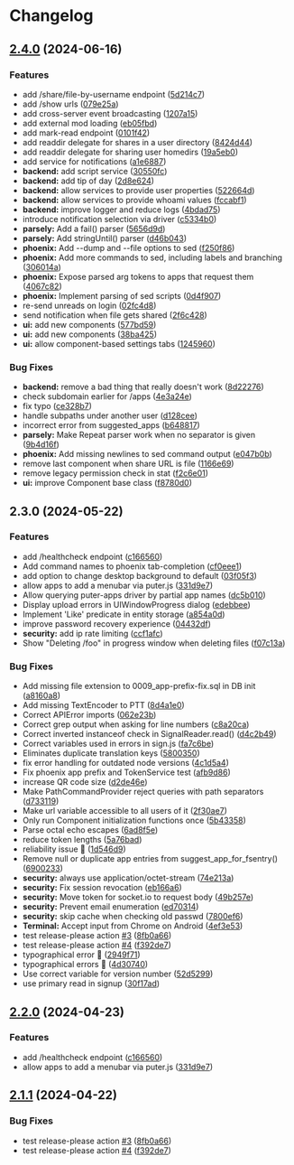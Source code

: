 # Changelog

## [2.4.0](https://github.com/joeleliseogb/MyPuter/compare/v2.3.0...v2.4.0) (2024-06-16)


### Features

* add /share/file-by-username endpoint ([5d214c7](https://github.com/joeleliseogb/MyPuter/commit/5d214c7b52887b594af6be497f1892baf7d77679))
* add /show urls ([079e25a](https://github.com/joeleliseogb/MyPuter/commit/079e25a9fe8e179f26d72378856058eb656e2314))
* add cross-server event broadcasting ([1207a15](https://github.com/joeleliseogb/MyPuter/commit/1207a158bdc88a90b14d31d03387ce353c176a9c))
* add external mod loading ([eb05fbd](https://github.com/joeleliseogb/MyPuter/commit/eb05fbd2dc4877553b5118a069a9afdc32bea137))
* add mark-read endpoint ([0101f42](https://github.com/joeleliseogb/MyPuter/commit/0101f425d480705c20df4919a76f66e987f5790f))
* add readdir delegate for shares in a user directory ([8424d44](https://github.com/joeleliseogb/MyPuter/commit/8424d446099ac30ccf829c57d43eef1f235618e4))
* add readdir delegate for sharing user homedirs ([19a5eb0](https://github.com/joeleliseogb/MyPuter/commit/19a5eb00763f3ac31df8483fb59cb7a96c448745))
* add service for notifications ([a1e6887](https://github.com/joeleliseogb/MyPuter/commit/a1e6887bf93da21b9482040b3e30ee083fb23477))
* **backend:** add script service ([30550fc](https://github.com/joeleliseogb/MyPuter/commit/30550fcddda18469735499546de502d29b85e2ad))
* **backend:** add tip of day ([2d8e624](https://github.com/joeleliseogb/MyPuter/commit/2d8e6240c61dc6301f49cbdcd1c3b04736f9ca93))
* **backend:** allow services to provide user properties ([522664d](https://github.com/joeleliseogb/MyPuter/commit/522664d415c33342500defec309c2ff15bc94804))
* **backend:** allow services to provide whoami values ([fccabf1](https://github.com/joeleliseogb/MyPuter/commit/fccabf1bc0c4418f3599222616dd63bf98c14fe1))
* **backend:** improve logger and reduce logs ([4bdad75](https://github.com/joeleliseogb/MyPuter/commit/4bdad75766d0617a164024b39b79bf5373c495a6))
* introduce notification selection via driver ([c5334b0](https://github.com/joeleliseogb/MyPuter/commit/c5334b0e19cf9762f536ec482c3ff872e9c12399))
* **parsely:** Add a fail() parser ([5656d9d](https://github.com/joeleliseogb/MyPuter/commit/5656d9d42f76202a534ad640d3a4e287e0e40418))
* **parsely:** Add stringUntil() parser ([d46b043](https://github.com/joeleliseogb/MyPuter/commit/d46b043c5d16f1205d61de3f3ba43ed8ad7bff93))
* **phoenix:** Add --dump and --file options to sed ([f250f86](https://github.com/joeleliseogb/MyPuter/commit/f250f86446a506f24fa2ad396328e3a2212a68d0))
* **phoenix:** Add more commands to sed, including labels and branching ([306014a](https://github.com/joeleliseogb/MyPuter/commit/306014adc77a7ca155feb95d1146cb46ee075b52))
* **phoenix:** Expose parsed arg tokens to apps that request them ([4067c82](https://github.com/joeleliseogb/MyPuter/commit/4067c82486c99cad20f41927ad39ebea438b717f))
* **phoenix:** Implement parsing of sed scripts ([0d4f907](https://github.com/joeleliseogb/MyPuter/commit/0d4f907b6675b15bd50a55f50aa28f0803b18b7b))
* re-send unreads on login ([02fc4d8](https://github.com/joeleliseogb/MyPuter/commit/02fc4d86b7166fb4803be5d28e2a593d6b7d9785))
* send notification when file gets shared ([2f6c428](https://github.com/joeleliseogb/MyPuter/commit/2f6c428a403a006f7878861d2f0356c3294519be))
* **ui:** add new components ([577bd59](https://github.com/joeleliseogb/MyPuter/commit/577bd59b6cc94810e851ad544f8234e25a4e6e27))
* **ui:** add new components ([38ba425](https://github.com/joeleliseogb/MyPuter/commit/38ba42575ce9f3506f8ce219b9580202b3ed9993))
* **ui:** allow component-based settings tabs ([1245960](https://github.com/joeleliseogb/MyPuter/commit/124596058a286241b51dd87ce2fc1a68478cb5b8))


### Bug Fixes

* **backend:** remove a bad thing that really doesn't work ([8d22276](https://github.com/joeleliseogb/MyPuter/commit/8d22276f13106f7642d11da30b1500817a20ad43))
* check subdomain earlier for /apps ([4e3a24e](https://github.com/joeleliseogb/MyPuter/commit/4e3a24e6093e279e210765e07e436f4e63b74072))
* fix typo ([ce328b7](https://github.com/joeleliseogb/MyPuter/commit/ce328b7245ad741b64c5885f64f806fc98a55d84))
* handle subpaths under another user ([d128cee](https://github.com/joeleliseogb/MyPuter/commit/d128ceed6f4928fa0793815feb2e2715cd273ff8))
* incorrect error from suggested_apps ([b648817](https://github.com/joeleliseogb/MyPuter/commit/b648817f2743c2b6214ebe4177d921c9b9027594))
* **parsely:** Make Repeat parser work when no separator is given ([9b4d16f](https://github.com/joeleliseogb/MyPuter/commit/9b4d16fbe9d5698c57f9da725a22b528a7d7cac2))
* **phoenix:** Add missing newlines to sed command output ([e047b0b](https://github.com/joeleliseogb/MyPuter/commit/e047b0bf302284da61e677432e4cc25b531b24f2))
* remove last component when share URL is file ([1166e69](https://github.com/joeleliseogb/MyPuter/commit/1166e69c76688d1811701c56cd4df9d38e286793))
* remove legacy permission check in stat ([f2c6e01](https://github.com/joeleliseogb/MyPuter/commit/f2c6e01296e4214336e63bc2d69bcbf17f59890f))
* **ui:** improve Component base class ([f8780d0](https://github.com/joeleliseogb/MyPuter/commit/f8780d032b10138851c22af53b8610c578139acc))

## 2.3.0 (2024-05-22)


### Features

* add /healthcheck endpoint ([c166560](https://github.com/HeyPuter/puter/commit/c166560ff4ab5a453d3ec4f97326c995deb7f522))
* Add command names to phoenix tab-completion ([cf0eee1](https://github.com/HeyPuter/puter/commit/cf0eee1fa35328e05aefc8a425b5977efe5f4ec9))
* add option to change desktop background to default ([03f05f3](https://github.com/HeyPuter/puter/commit/03f05f316f11e8afe5fcee40b2b80a0de5e6826f))
* allow apps to add a menubar via puter.js ([331d9e7](https://github.com/HeyPuter/puter/commit/331d9e75428ec7609394f59b1755374c7340f83e))
* Allow querying puter-apps driver by partial app names ([dc5b010](https://github.com/HeyPuter/puter/commit/dc5b010d0913d2151b4851f8da5df72d2c8f42e7))
* Display upload errors in UIWindowProgress dialog ([edebbee](https://github.com/HeyPuter/puter/commit/edebbee9e7e9efbb33bf709b637c103be40d15a8))
* Implement 'Like' predicate in entity storage ([a854a0d](https://github.com/HeyPuter/puter/commit/a854a0dc0aa79a31695db833184c5ca3698632a9))
* improve password recovery experience ([04432df](https://github.com/HeyPuter/puter/commit/04432df5540811710ce1cc47ce6c136e5453bccb))
* **security:** add ip rate limiting ([ccf1afc](https://github.com/HeyPuter/puter/commit/ccf1afc93c24ee7f9a126216209a185d6b4d9fe4))
* Show "Deleting /foo" in progress window when deleting files ([f07c13a](https://github.com/HeyPuter/puter/commit/f07c13a50cee790eec44bce2f6e56fbcbf73f9b0))


### Bug Fixes

* Add missing file extension to 0009_app-prefix-fix.sql in DB init ([a8160a8](https://github.com/HeyPuter/puter/commit/a8160a8cdcdd6aff98728a6f1643d93386e6bb5a))
* Add missing TextEncoder to PTT ([8d4a1e0](https://github.com/HeyPuter/puter/commit/8d4a1e0ed3872e2c82b9e4be9b6d8b359e9cea09))
* Correct APIError imports ([062e23b](https://github.com/HeyPuter/puter/commit/062e23b5c9673db1f8b0ff0469289d52dd1e3f99))
* Correct grep output when asking for line numbers ([c8a20ca](https://github.com/HeyPuter/puter/commit/c8a20cadbfd539d185d32f4558916825fcf265ba))
* Correct inverted instanceof check in SignalReader.read() ([d4c2b49](https://github.com/HeyPuter/puter/commit/d4c2b492ef4864804776d3cb7d24797fdc536886))
* Correct variables used in errors in sign.js ([fa7c6be](https://github.com/HeyPuter/puter/commit/fa7c6bee9699527028be0ae9759155bc67c52324))
* Eliminates duplicate translation keys ([5800350](https://github.com/HeyPuter/puter/commit/5800350b253994dea410afff64e3df2a171e7775))
* fix error handling for outdated node versions ([4c1d5a4](https://github.com/HeyPuter/puter/commit/4c1d5a4b6d009ce075897d499d3517219bd745a4))
* Fix phoenix app prefix and TokenService test ([afb9d86](https://github.com/HeyPuter/puter/commit/afb9d866b5091058711db931cde904947e661c15))
* increase QR code size ([d2de46e](https://github.com/HeyPuter/puter/commit/d2de46edfbc05d132d5c929f6935b82515fbbda0))
* Make PathCommandProvider reject queries with path separators ([d733119](https://github.com/HeyPuter/puter/commit/d73311945610417a1ebc7bb0723ced0a599594b4))
* Make url variable accessible to all users of it ([2f30ae7](https://github.com/HeyPuter/puter/commit/2f30ae7a825adcd8da95888c38fe39c34acee0ff))
* Only run Component initialization functions once ([5b43358](https://github.com/HeyPuter/puter/commit/5b43358219402bee3eadf4a0f184a4b924d3293b))
* Parse octal echo escapes ([6ad8f5e](https://github.com/HeyPuter/puter/commit/6ad8f5e06abd050d319271f818d72debf5bc8e44))
* reduce token lengths ([5a76bad](https://github.com/HeyPuter/puter/commit/5a76bad28dfd8ec89a309941e410a54927fae22d))
* reliability issue :bug: ([1d546d9](https://github.com/HeyPuter/puter/commit/1d546d9ef70ef9066ad5838e9782ae330d289f29))
* Remove null or duplicate app entries from suggest_app_for_fsentry() ([6900233](https://github.com/HeyPuter/puter/commit/6900233c5aaa2d1a49f495e9f9a060796757a91e))
* **security:** always use application/octet-stream ([74e213a](https://github.com/HeyPuter/puter/commit/74e213a534dbf2844c8cebeee7eb59ec70de306e))
* **security:** Fix session revocation ([eb166a6](https://github.com/HeyPuter/puter/commit/eb166a67a9f0caf4fd77f9e27dc8209c2fc51f4c))
* **security:** Move token for socket.io to request body ([49b257e](https://github.com/HeyPuter/puter/commit/49b257ecffbb1e12090b86a67528a5ad09da69db))
* **security:** Prevent email enumeration ([ed70314](https://github.com/HeyPuter/puter/commit/ed703146863f896df76c98fad7127c6748c0ef9b))
* **security:** skip cache when checking old passwd ([7800ef6](https://github.com/HeyPuter/puter/commit/7800ef61029c8d1ba47491b4028a0cb972298725))
* **Terminal:** Accept input from Chrome on Android ([4ef3e53](https://github.com/HeyPuter/puter/commit/4ef3e53de34f0097950a7e707ca2483863beafb5))
* test release-please action [#3](https://github.com/HeyPuter/puter/issues/3) ([8fb0a66](https://github.com/HeyPuter/puter/commit/8fb0a66ef21921990e564e5f61c0e80e7f929dc7))
* test release-please action [#4](https://github.com/HeyPuter/puter/issues/4) ([f392de7](https://github.com/HeyPuter/puter/commit/f392de722a5232b622ed91b656a31cdc443c2e84))
* typographical error :bug: ([2949f71](https://github.com/HeyPuter/puter/commit/2949f71691eb0a258888c5d2a5bb496d2fe64a23))
* typographical errors :bug: ([4d30740](https://github.com/HeyPuter/puter/commit/4d30740198402cd1cc61b9ea4c45e006b69ec87e))
* Use correct variable for version number ([52d5299](https://github.com/HeyPuter/puter/commit/52d52993744dffa9f7f59a232da5df9077560731))
* use primary read in signup ([30f17ad](https://github.com/HeyPuter/puter/commit/30f17ade3a893d2283316e581836607e2029f9b9))

## [2.2.0](https://github.com/HeyPuter/puter/compare/v2.1.1...v2.2.0) (2024-04-23)


### Features

* add /healthcheck endpoint ([c166560](https://github.com/HeyPuter/puter/commit/c166560ff4ab5a453d3ec4f97326c995deb7f522))
* allow apps to add a menubar via puter.js ([331d9e7](https://github.com/HeyPuter/puter/commit/331d9e75428ec7609394f59b1755374c7340f83e))

## [2.1.1](https://github.com/HeyPuter/puter/compare/v2.1.0...v2.1.1) (2024-04-22)


### Bug Fixes

* test release-please action [#3](https://github.com/HeyPuter/puter/issues/3) ([8fb0a66](https://github.com/HeyPuter/puter/commit/8fb0a66ef21921990e564e5f61c0e80e7f929dc7))
* test release-please action [#4](https://github.com/HeyPuter/puter/issues/4) ([f392de7](https://github.com/HeyPuter/puter/commit/f392de722a5232b622ed91b656a31cdc443c2e84))
